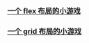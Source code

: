 ### [一个 flex 布局的小游戏](https://flexboxfroggy.com/#zh-cn)

### [一个 grid 布局的小游戏](https://cssgridgarden.com/#zh-cn)
